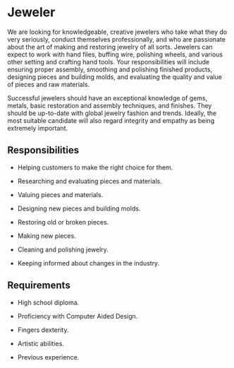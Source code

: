 # Jeweler

We are looking for knowledgeable, creative jewelers who take what they do very seriously, conduct themselves professionally, and who are passionate about the art of making and restoring jewelry of all sorts. Jewelers can expect to work with hand files, buffing wire, polishing wheels, and various other setting and crafting hand tools. Your responsibilities will include ensuring proper assembly, smoothing and polishing finished products, designing pieces and building molds, and evaluating the quality and value of pieces and raw materials.

Successful jewelers should have an exceptional knowledge of gems, metals, basic restoration and assembly techniques, and finishes. They should be up-to-date with global jewelry fashion and trends. Ideally, the most suitable candidate will also regard integrity and empathy as being extremely important.

## Responsibilities

* Helping customers to make the right choice for them.

* Researching and evaluating pieces and materials.

* Valuing pieces and materials.

* Designing new pieces and building molds.

* Restoring old or broken pieces.

* Making new pieces.

* Cleaning and polishing jewelry.

* Keeping informed about changes in the industry.

## Requirements

* High school diploma.

* Proficiency with Computer Aided Design.

* Fingers dexterity.

* Artistic abilities.

* Previous experience.

